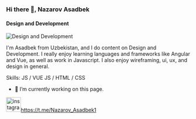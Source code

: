 ### Hi there 👋, Nazarov Asadbek
#### Design and Development
![Design and Development](https://arturssmirnovs.github.io/github-profile-readme-generator/images/banner.png)

I'm Asadbek from Uzbekistan, and I do content on Design and Development. I really enjoy learning languages and frameworks like Angular and Vue, as well as work in Javascript. I also enjoy wireframing, ui, ux, and design in general.

Skills: JS  / VUE JS / HTML / CSS

- 🔭 I’m currently working on this page. 

<img src='https://cdn.jsdelivr.net/npm/simple-icons@3.0.1/icons/telegram.svg' alt='instagram' height='40'>https://t.me/Nazarov_Asadbek1
